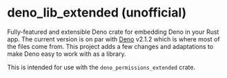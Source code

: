 # deno_lib_extended (unofficial)

Fully-featured and extensible Deno crate for embedding Deno in your Rust app. The current version is on par with [Deno](https://github.com/denoland/deno) v2.1.2 which is where most of the files come from. This project adds a few changes and adaptations to make Deno easy to work with as a library.

This is intended for use with the `deno_permissions_extended` crate.
